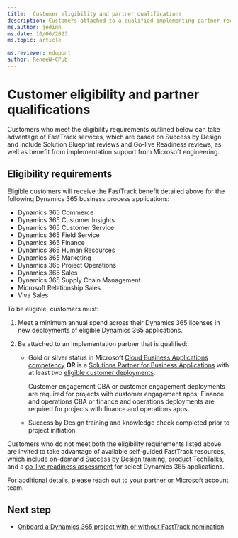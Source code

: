 ```yaml
---
title:  Customer eligibility and partner qualifications
description: Customers attached to a qualified implementing partner receive FastTrack guidance based on their annual Dynamics 365 investment.
ms.author: jedinh
ms.date: 10/06/2023
ms.topic: article

ms.reviewer: edupont
author: ReneeW-CPub
---
```


# Customer eligibility and partner qualifications

Customers who meet the eligibility requirements outlined below can take advantage of FastTrack services, which are based on Success by Design and include Solution Blueprint reviews and Go-live Readiness reviews, as well as benefit from implementation support from Microsoft engineering.  

## Eligibility requirements

Eligible customers will receive the FastTrack benefit detailed above for the following Dynamics 365 business process applications:  

* Dynamics 365 Commerce  
* Dynamics 365 Customer Insights
* Dynamics 365 Customer Service  
* Dynamics 365 Field Service  
* Dynamics 365 Finance  
* Dynamics 365 Human Resources  
* Dynamics 365 Marketing  
* Dynamics 365 Project Operations  
* Dynamics 365 Sales  
* Dynamics 365 Supply Chain Management  
* Microsoft Relationship Sales
* Viva Sales  

To be eligible, customers must:  

1. Meet a minimum annual spend across their Dynamics 365 licenses in new deployments of eligible Dynamics 365 applications.
2. Be attached to an implementation partner that is qualified:

   * Gold or silver status in Microsoft [Cloud Business Applications competency](https://partner.microsoft.com/membership/cloud-business-applications-competency) **OR** is a [Solutions Partner for Business Applications](https://aka.ms/d365ftsolutionspartnerbusiness) with at least two [eligible customer deployments](https://aka.ms/d365fteligibledeployments).

     Customer engagement CBA or customer engagement deployments are required for projects with customer engagement apps; Finance and operations CBA or finance and operations deployments are required for projects with finance and operations apps. <!--pending update from FT team-->
   * Success by Design training and knowledge check completed prior to project initiation.

Customers who do not meet both the eligibility requirements listed above are invited to take advantage of available self-guided FastTrack resources, which include [on-demand Success by Design training](/training/modules/success-by-design/), [product TechTalks](https://community.dynamics.com/blogs/?blogid=e624b369-bfb9-4c57-8f1b-b3656ac91f5a), and a [go-live readiness assessment](/dynamics365/fin-ops-core/fin-ops/imp-lifecycle/prepare-go-live) for select Dynamics 365 applications.

For additional details, please reach out to your partner or Microsoft account team.

## Next step

- [Onboard a Dynamics 365 project with or without FastTrack nomination](onboard.md)  
